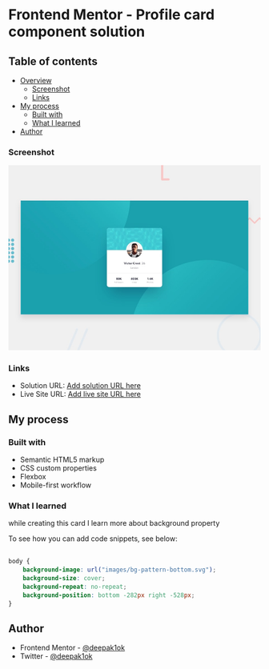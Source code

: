 # Frontend Mentor - Profile card component solution


## Table of contents

- [Overview](#overview)
  - [Screenshot](#screenshot)
  - [Links](#links)
- [My process](#my-process)
  - [Built with](#built-with)
  - [What I learned](#what-i-learned)
- [Author](#author)

### Screenshot

![](./design/desktop-preview.jpg)





### Links

- Solution URL: [Add solution URL here](https://your-solution-url.com)
- Live Site URL: [Add live site URL here](https://your-live-site-url.com)

## My process

### Built with

- Semantic HTML5 markup
- CSS custom properties
- Flexbox
- Mobile-first workflow


### What I learned

while creating this card I learn more about background property

To see how you can add code snippets, see below:

```html

```
```css
body {
    background-image: url("images/bg-pattern-bottom.svg");
    background-size: cover;
    background-repeat: no-repeat;
    background-position: bottom -282px right -528px;
}
```


## Author

- Frontend Mentor - [@deepak1ok](https://www.frontendmentor.io/profile/deepak1ok)
- Twitter - [@deepak1ok](https://www.twitter.com/deepak10460)


